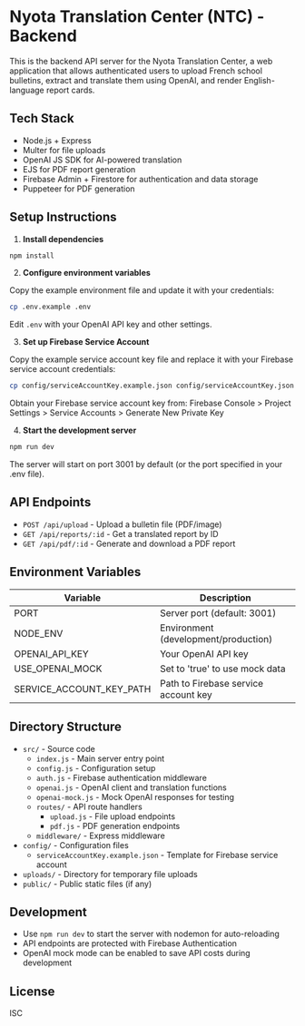 # Nyota Translation Center (NTC) - Backend

This is the backend API server for the Nyota Translation Center, a web application that allows authenticated users to upload French school bulletins, extract and translate them using OpenAI, and render English-language report cards.

## Tech Stack

- Node.js + Express
- Multer for file uploads
- OpenAI JS SDK for AI-powered translation
- EJS for PDF report generation
- Firebase Admin + Firestore for authentication and data storage
- Puppeteer for PDF generation

## Setup Instructions

1. **Install dependencies**

```bash
npm install
```

2. **Configure environment variables**

Copy the example environment file and update it with your credentials:

```bash
cp .env.example .env
```

Edit `.env` with your OpenAI API key and other settings.

3. **Set up Firebase Service Account**

Copy the example service account key file and replace it with your Firebase service account credentials:

```bash
cp config/serviceAccountKey.example.json config/serviceAccountKey.json
```

Obtain your Firebase service account key from:
Firebase Console > Project Settings > Service Accounts > Generate New Private Key

4. **Start the development server**

```bash
npm run dev
```

The server will start on port 3001 by default (or the port specified in your .env file).

## API Endpoints

- `POST /api/upload` - Upload a bulletin file (PDF/image)
- `GET /api/reports/:id` - Get a translated report by ID
- `GET /api/pdf/:id` - Generate and download a PDF report

## Environment Variables

| Variable | Description |
|----------|-------------|
| PORT | Server port (default: 3001) |
| NODE_ENV | Environment (development/production) |
| OPENAI_API_KEY | Your OpenAI API key |
| USE_OPENAI_MOCK | Set to 'true' to use mock data |
| SERVICE_ACCOUNT_KEY_PATH | Path to Firebase service account key |

## Directory Structure

- `src/` - Source code
  - `index.js` - Main server entry point
  - `config.js` - Configuration setup
  - `auth.js` - Firebase authentication middleware
  - `openai.js` - OpenAI client and translation functions
  - `openai-mock.js` - Mock OpenAI responses for testing
  - `routes/` - API route handlers
    - `upload.js` - File upload endpoints
    - `pdf.js` - PDF generation endpoints
  - `middleware/` - Express middleware
- `config/` - Configuration files
  - `serviceAccountKey.example.json` - Template for Firebase service account
- `uploads/` - Directory for temporary file uploads
- `public/` - Public static files (if any)

## Development

- Use `npm run dev` to start the server with nodemon for auto-reloading
- API endpoints are protected with Firebase Authentication
- OpenAI mock mode can be enabled to save API costs during development

## License

ISC

